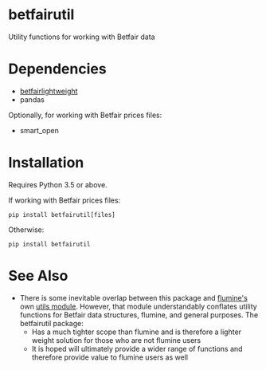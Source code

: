 # betfairutil

Utility functions for working with Betfair data

# Dependencies

* [betfairlightweight](https://github.com/liampauling/betfair)
* pandas

Optionally, for working with Betfair prices files:

* smart_open

# Installation

Requires Python 3.5 or above.

If working with Betfair prices files:

```
pip install betfairutil[files]
```

Otherwise:

```
pip install betfairutil
```

# See Also

* There is some inevitable overlap between this package and [flumine's](https://github.com/liampauling/flumine) own
  [utils module](https://github.com/liampauling/flumine/blob/master/flumine/utils.py). However, that module
  understandably conflates utility functions for Betfair data structures, flumine, and general purposes. The betfairutil
  package:
    * Has a much tighter scope than flumine and is therefore a lighter weight solution for those who are not flumine
    users
    * It is hoped will ultimately provide a wider range of functions and therefore provide value to flumine users as 
    well
